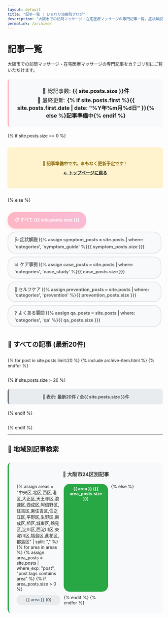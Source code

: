```yaml
---
layout: default
title: "記事一覧 | ひまわり治療院ブログ"
description: "大阪市での訪問マッサージ・在宅医療マッサージの専門記事一覧。症状解説、ケア事例、セルフケア、よくある質問をカテゴリ別にご覧いただけます。"
permalink: /archive/
---
```


# 記事一覧

大阪市での訪問マッサージ・在宅医療マッサージの専門記事をカテゴリ別にご覧いただけます。

<div class="archive-header">
  <p>📝 総記事数: <strong>{{ site.posts.size }}件</strong></p>
  <p>🔄 最終更新: <strong>{% if site.posts.first %}{{ site.posts.first.date | date: "%Y年%m月%d日" }}{% else %}記事準備中{% endif %}</strong></p>
</div>

{% if site.posts.size == 0 %}
<div class="no-articles">
  <p>🌻 記事準備中です。まもなく更新予定です！</p>
  <p><a href="/">← トップページに戻る</a></p>
</div>
{% else %}

<!-- カテゴリ別タブナビゲーション -->
<div class="category-tabs">
  <input type="radio" id="tab-all" name="category-tab" checked>
  <label for="tab-all" class="tab-label">📋 すべて ({{ site.posts.size }})</label>
  
  <input type="radio" id="tab-symptom" name="category-tab">
  <label for="tab-symptom" class="tab-label">🩺 症状解説 ({% assign symptom_posts = site.posts | where: 'categories', 'symptom_guide' %}{{ symptom_posts.size }})</label>
  
  <input type="radio" id="tab-case" name="category-tab">
  <label for="tab-case" class="tab-label">📊 ケア事例 ({% assign case_posts = site.posts | where: 'categories', 'case_study' %}{{ case_posts.size }})</label>
  
  <input type="radio" id="tab-prevention" name="category-tab">
  <label for="tab-prevention" class="tab-label">💪 セルフケア ({% assign prevention_posts = site.posts | where: 'categories', 'prevention' %}{{ prevention_posts.size }})</label>
  
  <input type="radio" id="tab-qa" name="category-tab">
  <label for="tab-qa" class="tab-label">❓ よくある質問 ({% assign qa_posts = site.posts | where: 'categories', 'qa' %}{{ qa_posts.size }})</label>

  <!-- すべての記事 -->
  <div class="tab-content" id="content-all">
    <h2>📅 すべての記事 (最新20件)</h2>
    <div class="archive-list">
      {% for post in site.posts limit:20 %}
        {% include archive-item.html %}
      {% endfor %}
    </div>
    {% if site.posts.size > 20 %}
      <div class="pagination-info">
        <p>📄 表示: 最新20件 / 全{{ site.posts.size }}件</p>
      </div>
    {% endif %}
  </div>

  <!-- 症状解説 -->
  <div class="tab-content" id="content-symptom">
    <h2>🩺 症状解説記事</h2>
    <div class="archive-list">
      {% assign symptom_posts = site.posts | where: 'categories', 'symptom_guide' %}
      {% for post in symptom_posts limit:15 %}
        {% include archive-item.html %}
      {% endfor %}
    </div>
    {% if symptom_posts.size > 15 %}
      <div class="pagination-info">
        <p>📄 表示: 最新15件 / 全{{ symptom_posts.size }}件</p>
      </div>
    {% endif %}
  </div>

  <!-- ケア事例 -->
  <div class="tab-content" id="content-case">
    <h2>📊 ケア事例記事</h2>
    <div class="archive-list">
      {% assign case_posts = site.posts | where: 'categories', 'case_study' %}
      {% for post in case_posts limit:15 %}
        {% include archive-item.html %}
      {% endfor %}
    </div>
    {% if case_posts.size > 15 %}
      <div class="pagination-info">
        <p>📄 表示: 最新15件 / 全{{ case_posts.size }}件</p>
      </div>
    {% endif %}
  </div>

  <!-- セルフケア -->
  <div class="tab-content" id="content-prevention">
    <h2>💪 セルフケア記事</h2>
    <div class="archive-list">
      {% assign prevention_posts = site.posts | where: 'categories', 'prevention' %}
      {% for post in prevention_posts limit:15 %}
        {% include archive-item.html %}
      {% endfor %}
    </div>
    {% if prevention_posts.size > 15 %}
      <div class="pagination-info">
        <p>📄 表示: 最新15件 / 全{{ prevention_posts.size }}件</p>
      </div>
    {% endif %}
  </div>

  <!-- よくある質問 -->
  <div class="tab-content" id="content-qa">
    <h2>❓ よくある質問記事</h2>
    <div class="archive-list">
      {% assign qa_posts = site.posts | where: 'categories', 'qa' %}
      {% for post in qa_posts limit:15 %}
        {% include archive-item.html %}
      {% endfor %}
    </div>
    {% if qa_posts.size > 15 %}
      <div class="pagination-info">
        <p>📄 表示: 最新15件 / 全{{ qa_posts.size }}件</p>
      </div>
    {% endif %}
  </div>
</div>

{% endif %}

---

## 📍 地域別記事検索

<div class="area-filter">
  <h3>🗾 大阪市24区別記事</h3>
  <div class="area-grid">
    {% assign areas = "中央区,北区,西区,港区,大正区,天王寺区,浪速区,西成区,阿倍野区,住吉区,東住吉区,住之江区,平野区,生野区,東成区,旭区,城東区,鶴見区,淀川区,西淀川区,東淀川区,福島区,此花区,都島区" | split: "," %}
    {% for area in areas %}
      {% assign area_posts = site.posts | where_exp: "post", "post.tags contains area" %}
      {% if area_posts.size > 0 %}
        <a href="#area-{{ area }}" class="area-tag active" data-area="{{ area }}">{{ area }} ({{ area_posts.size }})</a>
      {% else %}
        <span class="area-tag inactive">{{ area }} (0)</span>
      {% endif %}
    {% endfor %}
  </div>
</div>

<style>
/* 既存のスタイルを保持 */
.archive-header {
  background: #f8f9fa;
  border-radius: 8px;
  padding: 20px;
  margin: 20px 0;
  text-align: center;
  border-left: 4px solid #FFB6C1;
}

.archive-header p {
  margin: 5px 0;
  font-size: 1.1rem;
}

.archive-list {
  margin: 30px 0;
}

.archive-item {
  background: #ffffff;
  border: 1px solid #dee2e6;
  border-radius: 8px;
  padding: 20px;
  margin-bottom: 20px;
  transition: all 0.3s ease;
  box-shadow: 0 2px 4px rgba(0,0,0,0.05);
}

.archive-item:hover {
  box-shadow: 0 4px 12px rgba(0,0,0,0.1);
  transform: translateY(-2px);
  border-color: #FFB6C1;
}

.archive-meta {
  display: flex;
  align-items: center;
  gap: 10px;
  margin-bottom: 10px;
  font-size: 0.9rem;
}

.archive-meta time {
  color: #666;
  font-weight: bold;
}

.category {
  background: #FFB6C1;
  color: white;
  padding: 3px 10px;
  border-radius: 15px;
  font-size: 0.8rem;
  font-weight: bold;
}

.archive-item h3 {
  margin: 0 0 10px 0;
  font-size: 1.2rem;
  line-height: 1.4;
}

.archive-item h3 a {
  color: #333;
  text-decoration: none;
  transition: color 0.3s ease;
}

.archive-item h3 a:hover {
  color: #DB7093;
}

.excerpt {
  color: #666;
  font-size: 0.95rem;
  line-height: 1.6;
  margin: 10px 0;
}

.tags {
  display: flex;
  flex-wrap: wrap;
  gap: 5px;
  margin-top: 15px;
}

.tag {
  background: #e9ecef;
  color: #495057;
  padding: 2px 8px;
  border-radius: 12px;
  font-size: 0.75rem;
  transition: all 0.3s ease;
}

.tag:hover {
  background: #FFB6C1;
  color: white;
}

.no-articles {
  background: #fff3cd;
  border: 1px solid #ffeaa7;
  border-radius: 8px;
  padding: 30px;
  text-align: center;
  margin: 30px 0;
}

.no-articles p {
  margin: 10px 0;
  color: #856404;
  font-weight: bold;
}

/* 新しいカテゴリタブスタイル */
.category-tabs {
  margin: 30px 0;
}

.category-tabs input[type="radio"] {
  display: none;
}

.tab-label {
  display: inline-block;
  background: #f8f9fa;
  color: #666;
  padding: 12px 20px;
  margin: 0 5px 10px 0;
  border-radius: 25px;
  cursor: pointer;
  transition: all 0.3s ease;
  font-weight: bold;
  font-size: 0.9rem;
  border: 2px solid #dee2e6;
}

.tab-label:hover {
  background: #FFB6C1;
  color: white;
  border-color: #FFB6C1;
  transform: translateY(-2px);
}

.category-tabs input[type="radio"]:checked + .tab-label {
  background: linear-gradient(45deg, #FFB6C1, #F8BBD9);
  color: white;
  border-color: #FFB6C1;
  box-shadow: 0 4px 12px rgba(255, 182, 193, 0.3);
}

.tab-content {
  display: none;
  margin-top: 30px;
}

.category-tabs input[type="radio"]:checked ~ .tab-content {
  display: none;
}

.category-tabs input[type="radio"]#tab-all:checked ~ #content-all,
.category-tabs input[type="radio"]#tab-symptom:checked ~ #content-symptom,
.category-tabs input[type="radio"]#tab-case:checked ~ #content-case,
.category-tabs input[type="radio"]#tab-prevention:checked ~ #content-prevention,
.category-tabs input[type="radio"]#tab-qa:checked ~ #content-qa {
  display: block;
}

.pagination-info {
  background: #e9ecef;
  border-radius: 8px;
  padding: 15px;
  text-align: center;
  margin: 20px 0;
  border-left: 4px solid #6c757d;
}

.pagination-info p {
  margin: 0;
  color: #495057;
  font-weight: bold;
}

/* 地域フィルタースタイル */
.area-filter {
  background: #f8f9fa;
  border-radius: 12px;
  padding: 25px;
  margin: 30px 0;
  border-left: 4px solid #28a745;
}

.area-filter h3 {
  margin: 0 0 20px 0;
  color: #333;
  text-align: center;
}

.area-grid {
  display: grid;
  grid-template-columns: repeat(auto-fit, minmax(140px, 1fr));
  gap: 10px;
  margin-top: 15px;
}

.area-tag {
  display: inline-block;
  padding: 8px 12px;
  border-radius: 20px;
  font-size: 0.85rem;
  font-weight: bold;
  text-align: center;
  transition: all 0.3s ease;
  text-decoration: none;
}

.area-tag.active {
  background: #28a745;
  color: white;
  cursor: pointer;
}

.area-tag.active:hover {
  background: #218838;
  transform: translateY(-2px);
  box-shadow: 0 4px 8px rgba(40, 167, 69, 0.3);
}

.area-tag.inactive {
  background: #e9ecef;
  color: #6c757d;
  cursor: default;
}

/* レスポンシブ対応 */
@media (max-width: 768px) {
  .archive-item {
    padding: 15px;
  }
  
  .archive-item h3 {
    font-size: 1.1rem;
  }
  
  .archive-meta {
    flex-direction: column;
    align-items: flex-start;
    gap: 5px;
  }
  
  .tab-label {
    display: block;
    margin: 5px 0;
    text-align: center;
  }
  
  .area-grid {
    grid-template-columns: repeat(auto-fit, minmax(120px, 1fr));
    gap: 8px;
  }
  
  .area-tag {
    font-size: 0.8rem;
    padding: 6px 10px;
  }
}

@media (max-width: 480px) {
  .archive-header {
    padding: 15px;
  }
  
  .archive-item {
    padding: 12px;
  }
  
  .archive-item h3 {
    font-size: 1rem;
  }
  
  .tab-label {
    font-size: 0.8rem;
    padding: 10px 15px;
  }
  
  .area-grid {
    grid-template-columns: repeat(2, 1fr);
  }
}
</style>